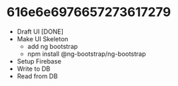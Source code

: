 # 616e6e6976657273617279

- Draft UI [DONE]
- Make UI Skeleton
  - add ng bootstrap
  - npm install @ng-bootstrap/ng-bootstrap
- Setup Firebase
- Write to DB
- Read from DB
